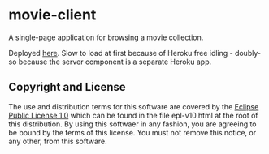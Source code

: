 # movie-client

A single-page application for browsing a movie collection.

Deployed [here](https://mike-movies.herokuapp.com). Slow to load at first because of Heroku free idling - doubly-so because the server component is a separate Heroku app.

## Copyright and License

The use and distribution terms for this software are covered by the
[Eclipse Public License 1.0] which can be found in the file
epl-v10.html at the root of this distribution. By using this softwaer
in any fashion, you are agreeing to be bound by the terms of this
license. You must not remove this notice, or any other, from this
software.

[Eclipse Public License 1.0]: http://opensource.org/licenses/eclipse-1.0.php
